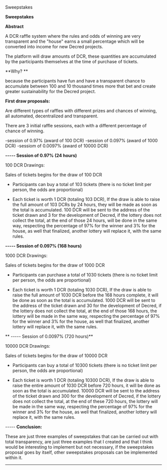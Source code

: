 Sweepstakes

**Sweepstakes**

**Abstract**

A DCR raffle system where the rules and odds of winning
are very transparent and the "house" earns a small percentage
which will be converted into income for new Decred projects.

The platform will draw amounts of DCR, these
quantities are accumulated by the participants themselves at the time of purchase
of tickets. 

**Why? **

because the participants have fun and have a transparent chance to accumulate between 100 and 10 
thousand times more that bet and create greater sustainability for the Decred project.


**First draw proposals:**

Are different types of raffles with different prizes
and chances of winning, all automated, decentralized and transparent.

There are 3 initial raffle sessions, each with a different percentage of chance of winning.

-session of 0.97% (award of 100 DCR)
-session of 0.097% (award of 1000 DCR)
-sessiom of 0.0097% (award of 10000 DCR)





**----- Session of 0.97% (24 hours)**


100 DCR Drawings:

Sales of tickets begins for the draw of 100 DCR
- Participants can buy a total of 103 tickets (there is no ticket limit per person, the odds are proportional)

- Each ticket is worth 1 DCR (totaling 103 DCR),
If the draw is able to raise the full amount of 103 DCRs by 24 hours, they will be made as soon as the total is accumulated.
100 DCR will be sent to the address of the ticket drawn and 3 for the development of Decred, if the lottery does not collect the total,
at the end of those 24 hours, will be done in the same way, respecting the percentage of 97% for the winner and 3% for the house, as well
that finalized, another lottery will replace it, with the same rules.

**----- Session of 0.097% (168 hours)**

1000 DCR Drawings:

Sales of tickets begins for the draw of 1000 DCR
- Participants can purchase a total of 1030 tickets (there is no ticket limit per person, the odds are proportional)

- Each ticket is worth 1 DCR (totaling 1030 DCR),
If the draw is able to raise the full amount of 1030 DCR before the 168 hours complete, it will be done as soon as the total is accumulated.
1000 DCR will be sent to the address of the ticket drawn and 30 for the development of Decred, if the lottery does not collect the total,
at the end of those 168 hours, the lottery will be made in the same way, respecting the percentage of 97% for the winner and 3% for the house, as well
that finalized, another lottery will replace it, with the same rules.

**
----- Session of 0.0097% (720 hours)**

10000 DCR Drawings:

Sales of tickets begins for the draw of 10000 DCR
- Participants can buy a total of 10300 tickets (there is no ticket limit per person, the odds are proportional)

- Each ticket is worth 1 DCR (totaling 10300 DCR),
If the draw is able to raise the entire amount of 1030 DCR before 720 hours, it will be done as soon as the total is accumulated.
10000 DCR will be sent to the address of the ticket drawn and 300 for the development of Decred, if the lottery does not collect the total,
at the end of these 720 hours, the lottery will be made in the same way, respecting the percentage of 97% for the winner and 3% for the house, as well
that finalized, another lottery will replace it, with the same rules.


----- **Conclusion:**

These are just three examples of sweepstakes that can be carried out with total transparency, are just three examples that I created and that I think would be interesting to implement but not necessary, if the sweepstakes proposal goes by itself, other sweepstakes proposals can be implemented within it.




****